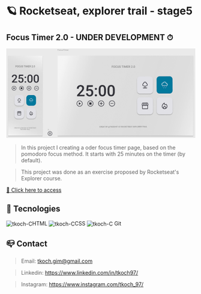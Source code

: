 # 🪐 Rocketseat, explorer trail - stage5
## Focus Timer 2.0  - UNDER DEVELOPMENT ⏱


![preview](/github/preview.png)


> In this project I creating a oder focus timer page, based on the pomodoro focus method. It starts with 25 minutes on the timer (by default).

> This project was done as an exercise proposed by Rocketseat's Explorer course. 

[🔗 Click here to access](https://tkoch97.github.io/focus-timer-2.0/)

## 🔧 Tecnologies

<img align="center" alt="tkoch-C" height="30" width="40" src="https://cdn.jsdelivr.net/gh/devicons/devicon/icons/html5/html5-original.svg" />HTML <img align="center" alt="tkoch-C" height="30" width="40" src="https://cdn.jsdelivr.net/gh/devicons/devicon/icons/css3/css3-original.svg" />CSS <!--- <img align="center" alt="tkoch-C" height="30" width="40" src="https://cdn.jsdelivr.net/gh/devicons/devicon/icons/javascript/javascript-original.svg" /> JavaScript --> <img align="center" alt="tkoch-C" height="30" width="40" src="https://cdn.jsdelivr.net/gh/devicons/devicon/icons/git/git-original.svg" /> Git



## 📪 Contact


>Email: tkoch.gim@gmail.com

>Linkedin: https://www.linkedin.com/in/tkoch97/

>Instagram: https://www.instagram.com/tkoch_97/